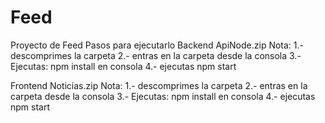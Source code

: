 # Feed
Proyecto de Feed 
Pasos para ejecutarlo
Backend
ApiNode.zip
Nota: 
1.- descomprimes la carpeta
2.- entras en la carpeta desde la consola
3.- Ejecutas:  npm install en consola
4.- ejecutas npm start

Frontend
Noticias.zip
Nota: 
1.- descomprimes la carpeta
2.- entras en la carpeta desde la consola
3.- Ejecutas:  npm install en consola
4.- ejecutas npm start
